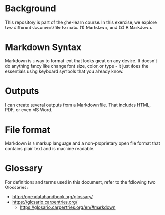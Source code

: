 # Background

This repository is part of the ghe-learn course. In this exercise, we explore two different document/file formats: (1) Markdown, and (2) R Markdown.

# Markdown Syntax

Markdown is a way to format text that looks great on any device. It doesn't do anything fancy like change font size, color, or type - it just does the essentials using keyboard symbols that you already know.

# Outputs

I can create several outputs from a Markdown file. That includes HTML, PDF, or even MS Word.

# File format

Markdown is a markup language and a non-proprietary open file format that contains plain text and is machine readable.

# Glossary

For definitions and terms used in this document, refer to the following two Glossaries:

- http://opendatahandbook.org/glossary/
- https://glosario.carpentries.org/
  - https://glosario.carpentries.org/en/#markdown


